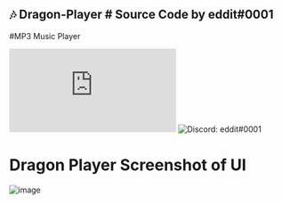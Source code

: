 ## 🎶 Dragon-Player # Source Code by eddit#0001
#MP3 Music Player


![GitHub contributors](https://img.shields.io/github/contributors/scottydocs/README-template.md)
![Discord: eddit#0001](https://img.shields.io/badge/Discord-Join%20for%20help-blue)
# Dragon Player Screenshot of UI
![image](https://user-images.githubusercontent.com/33374170/189505519-baf55c7c-236b-47bd-9cd7-11536211cd11.png)
